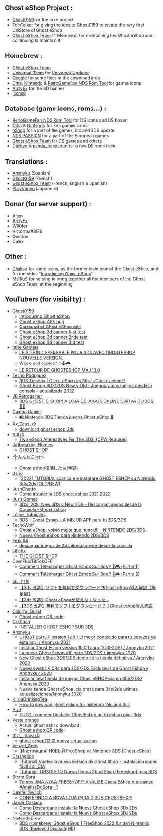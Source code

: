 ## Ghost eShop Project :
- [Ghost0159](https://github.com/Ghost0159) for the core project
- [TomTalker](https://github.com/tomtalker) for giving the idea to Ghost0159 to create the very first UniStore of Ghost eShop
- [Ghost eShop Team](https://github.com/ghost-land) (4 Members) for maintaining the Ghost eShop and continuing to maintain it

## Homebrew :
- [Ghost eShop Team](https://github.com/ghost-land)
- [Universal-Team](https://github.com/universal-Team/) for [Universal-Updater](https://github.com/universal-Team/universal-updater)
- [Ooggle](https://github.com/Ooggle) for some fixes in the download area
- [Citra](https://citra-emu.org/), [Nintendo](https://nintendo.com) & [RetroGameFan NDS Rom Tool](https://gbatemp.net/download/retrogamefan-nds-rom-tool-v1-0_b1215.35735/) for games icons
- [AnityEx](https://ko-fi.com/anityex) for the 3D banner
- [Icons8](https://icons8.com)

## Database (game icons, roms...) :
- [RetroGameFan NDS Rom Tool](https://gbatemp.net/download/retrogamefan-nds-rom-tool-v1-0_b1215.35735/) for DS icons and DS boxart
- [Citra](https://citra-emu.org/) & [Nintendo](https://nintendo.com) for 3ds games icons
- [hShop](https://hshop.erista.me/) for a part of the games, dlc and 3DS update
- [NDS PASSION](https://www.nds-passion.xyz/) for a part of the European games
- [Ghost eShop Team](https://github.com/ghost-land) for DS games and others
- [Duckyq](https://discord.com/users/447352661424078858) & [panda_bandicoot](https://discord.com/users/835466498129657868) for a few DS roms hack

## Translations :
- [Anonyku](https://github.com/anonyku) (Spanish)
- [Ghost0159](https://github.com/Ghost0159) (French)
- [Ghost eShop Team](https://github.com/ghost-land) (French, English & Spanish)
- [PlicyVimeo](https://github.com/kuragehimekurara1) (Japanese)

## Donor (for server support) :
- Airen
- [AnityEx](https://ko-fi.com/anityex)
- W00fer
- Victorma#8178
- Gunther
- Culex

## Other :
- [Dhalian](https://github.com/Dhalian) for some icons, as the former main icon of the Ghost eShop, and for the video "[Introducing Ghost eShop](https://www.youtube.com/watch?v=4kJPMQrV3TM&list=PLCXWv2VrEuia9MqM3-V7AX8jaibasxGIJ)"
- [MaRiuS](https://github.com/M4riUSS) for helping to bring together all the members of the Ghost eShop Team, at the beginning

## YouTubers (for visibility) :
- [Ghost0159](https://www.youtube.com/channel/UChxEA5WZPPDxAy6oYIFE6WA)
    - [Introducing Ghost eShop](https://www.youtube.com/watch?v=4kJPMQrV3TM&list=PLCXWv2VrEuia9MqM3-V7AX8jaibasxGIJ)
    - [Ghost eShop APK bug](https://youtube.com/shorts/BUC2l3Yoa7Y)
    - [Carrousel of Ghost eShop wiki](https://www.youtube.com/watch?v=7qZJyUBrLG4&list=PLCXWv2VrEuia9MqM3-V7AX8jaibasxGIJ)
    - [Ghost eShop 3d banner first test](https://youtube.com/shorts/-DGHfmJsj3c)
    - [Ghost eShop 3d banner 2nde test](https://youtube.com/shorts/SrwDWl9nHU8)
    - [Ghost eShop 3d banner 3rd test](https://www.youtube.com/watch?v=g9Se7eJj5gM&list=PLCXWv2VrEuia9MqM3-V7AX8jaibasxGIJ)
- [mike Gamers](https://www.youtube.com/channel/UC3JAGSa5tDqIA87Yr2WyD1g)
    - [LE SITE INDISPENSABLE POUR 3DS AVEC GHOSTESHOP NOUVELLE VERSION.](https://www.youtube.com/watch?v=lylSvL1eqbM&list=PLCXWv2VrEuia9MqM3-V7AX8jaibasxGIJ)
    - [Week-end explosif 🔥🕹️🎮](https://www.youtube.com/watch?v=JoS8HamLA4w&list=PLCXWv2VrEuia9MqM3-V7AX8jaibasxGIJ)
    - [LE RETOUR DE GHOSTESHOP MAJ 13.0](https://www.youtube.com/watch?v=Rv4uqX2Lgfw&list=PLCXWv2VrEuia9MqM3-V7AX8jaibasxGIJ)
- [Tecno Rodriguez](https://www.youtube.com/user/xFirepower2000x)
    - [3DS Tiendas | Ghost eShop vs 3hs | ¿Cúal es mejor?](https://www.youtube.com/watch?v=jk7ssoyaBb4&list=PLCXWv2VrEuia9MqM3-V7AX8jaibasxGIJ)
    - [Ghost Eshop 3DS/2DS New y Old - Juegos y mas juegos desde la consola - actualizada 2022](https://www.youtube.com/watch?v=8NO-erES0Gc&list=PLCXWv2VrEuia9MqM3-V7AX8jaibasxGIJ)
- [JB Retrogamer](https://www.youtube.com/c/JBRetrogamer)
    - [3DS GHOST E-SHOP! A LOJA DE JOGOS ONLINE E ATIVA DO 3DS! 👏🏼](https://www.youtube.com/watch?v=Hq8JGf_55fQ&list=PLCXWv2VrEuia9MqM3-V7AX8jaibasxGIJ)
- [Gamba Gamer](https://www.youtube.com/c/GambaGamer)
    - [🛍️ Nintendo 3DS Tienda juegos Ghost eShop 🏪](https://www.youtube.com/watch?v=QobsF440cBw&list=PLCXWv2VrEuia9MqM3-V7AX8jaibasxGIJ)
- [Xx_Zeus_xX](https://www.youtube.com/channel/UCNBUR1zgDs-Rkwex6y5LEYQ)
    - [download ghost eshop 3ds](https://www.youtube.com/watch?v=uRlyXEsRFIE&list=PLCXWv2VrEuia9MqM3-V7AX8jaibasxGIJ)
- [AJ170](https://www.youtube.com/c/AJ170)
    - [Two eShop Alternatives For The 3DS! (CFW Required)](https://www.youtube.com/watch?v=z-3zzF3LBDY&list=PLCXWv2VrEuia9MqM3-V7AX8jaibasxGIJ)
- [Jailbreaking Homies](https://www.youtube.com/channel/UCgqg6xrmbPDkQToW9JwBuSw)
    - [GHOST SHOP](https://www.youtube.com/watch?v=1hphQ-LFfMY&list=PLCXWv2VrEuia9MqM3-V7AX8jaibasxGIJ)
- [༒みんねこཀ࿐](https://www.youtube.com/channel/UCMtIg6JKeHifJruk6Y_JjCA)
    - [Ghost eshop復活したぁ(今更)](https://www.youtube.com/watch?v=yKZPzS7g4ks&list=PLCXWv2VrEuia9MqM3-V7AX8jaibasxGIJ)
- [Bafio](https://www.youtube.com/channel/UCRnCQP5yPIUWBkwkDiYyluQ)
    - [[2022] TUTORIAL scaricare e installare GHOST ESHOP su Nintendo 3ds/2ds (OLD/NEW)](https://www.youtube.com/watch?v=UjHE1ekeMCA&list=PLCXWv2VrEuia9MqM3-V7AX8jaibasxGIJ)
- [JuanChetto](https://www.youtube.com/c/JuanChetto)
    - [Como instalar la 3DS ghost eshop 2021 2022](https://www.youtube.com/watch?v=xF9eqCOAjvM&list=PLCXWv2VrEuia9MqM3-V7AX8jaibasxGIJ)
- [Juan Gomez](https://www.youtube.com/c/JuanGomez09)
    - [3DS, 2DS, New 3DS y New 2DS - Descargar juegos desde la Consola - Ghost Eshop](https://www.youtube.com/watch?v=rQOls7vhg5U&list=PLCXWv2VrEuia9MqM3-V7AX8jaibasxGIJ)
- [López Tutoriales](https://www.youtube.com/c/L%C3%B3pezTutoriales)
    - [3DS - Ghost Eshop, LA MEJOR APP para tu 2DS/3DS](https://www.youtube.com/watch?v=JfzTBqzpUJc&list=PLCXWv2VrEuia9MqM3-V7AX8jaibasxGIJ)
- [TecnoWolf](https://www.youtube.com/c/TecnoWolf)
    - [Ghost eShop, volvió mejor que nunca!!! - NINTENDO 2DS/3DS](https://www.youtube.com/watch?v=Fn45W4ybIuo&list=PLCXWv2VrEuia9MqM3-V7AX8jaibasxGIJ)
    - [Nueva Ghost eShop para Nintendo 2DS/3DS](https://www.youtube.com/watch?v=CwbKrA_5lmQ&list=PLCXWv2VrEuia9MqM3-V7AX8jaibasxGIJ)
- [Felix 64](https://www.youtube.com/channel/UCcgLszRq2ZCn9X-mXWZDW-A)
    - [descargar juegos de 3ds directamente desde la consola](https://www.youtube.com/watch?v=nQCHx-3LPl0&list=PLCXWv2VrEuia9MqM3-V7AX8jaibasxGIJ)
- [sthetix](https://www.youtube.com/c/sthetixofficial)
    - [THE GHOST SHOP](https://www.youtube.com/watch?v=cl38n3sZu20&list=PLCXWv2VrEuia9MqM3-V7AX8jaibasxGIJ)
- [ClemFluoTikTokOFF](https://www.youtube.com/channel/UCJXELcCDZOMfHnZYPAVRMyg)
    - [Comment Télécharger Ghost Eshop Sur 3ds ? 👻🎮 (Partie 1)](https://www.youtube.com/watch?v=X_pICpoeUm4&list=PLCXWv2VrEuia9MqM3-V7AX8jaibasxGIJ)
    - [Comment Télécharger Ghost Eshop Sur 3ds ? 👻🎮 (Partie 2)](https://www.youtube.com/watch?v=8c3Thr9Ry4k&list=PLCXWv2VrEuia9MqM3-V7AX8jaibasxGIJ)
- [蓮。村長](https://www.youtube.com/channel/UCOnziseEPDXhJgYhiNivi1Q)
    - [【3ds 改造】ソフトを無料でダウンロード⁈Ghost eShop導入解説【補足編】](https://www.youtube.com/watch?v=8v3sSMfKE-U&list=PLCXWv2VrEuia9MqM3-V7AX8jaibasxGIJ)
    - [【3ds 改造】Ghost eShopが使えなくなった...](https://www.youtube.com/watch?v=QJtHTRBmQT8&list=PLCXWv2VrEuia9MqM3-V7AX8jaibasxGIJ)
    - [【3DS 改造】無料でソフトをダウンロード？！Ghost eshop導入解説](https://www.youtube.com/watch?v=BiJ2EqV2mIg&list=PLCXWv2VrEuia9MqM3-V7AX8jaibasxGIJ)
- [Colorful Quest](https://www.youtube.com/channel/UCeMCVYTXJIHaX2M9sXQQeXg)
    - [Ghost eshop QR code](https://www.youtube.com/watch?v=s55uE_-XRW0&list=PLCXWv2VrEuia9MqM3-V7AX8jaibasxGIJ)
- [CrY0han](https://www.youtube.com/channel/UC91g-5xeeW7xAJTlZZmXnfw)
    - [INSTALLER GHOST ESHOP SUR 3DS](https://www.youtube.com/watch?v=OE6o36DYvHg&list=PLCXWv2VrEuia9MqM3-V7AX8jaibasxGIJ)
- [Anonyku](https://www.youtube.com/c/AnonyCub5)
    - [GHOST ESHOP version 12.5 / El mejor contenido para tu 3ds/2ds ya esta aqui / Anonyku 2021](https://www.youtube.com/watch?v=AZ9smVeU2IQ&list=PLCXWv2VrEuia9MqM3-V7AX8jaibasxGIJ)
    - [Instalar Ghost Eshop version 10.0.1 para (3DS-2DS) / Anonyku 2021](https://www.youtube.com/watch?v=8jfcNAjr5gc&list=PLCXWv2VrEuia9MqM3-V7AX8jaibasxGIJ)
    - [La nueva Ghost Eshop v10 para 3DS/2DS / Anonyku 2020](https://www.youtube.com/watch?v=5Py9hqByark&list=PLCXWv2VrEuia9MqM3-V7AX8jaibasxGIJ)
    - [New Ghost eShop 3DS/2DS demo de la tienda definitiva / Anonyku 2020](https://www.youtube.com/watch?v=k83pL8W8YtA&list=PLCXWv2VrEuia9MqM3-V7AX8jaibasxGIJ)
    - [Nuevas webs y QRs para 3DS/2DS Exclusivas de Ghost Eshop y Anonyku / 2020](https://www.youtube.com/watch?v=QGlV5yE2c0o&list=PLCXWv2VrEuia9MqM3-V7AX8jaibasxGIJ)
    - [Instalar new tienda de juegos Ghost eSHOP-cia en 3DS/2DS/ Anonyku 2020](https://www.youtube.com/watch?v=9nfhgVbt-RA&list=PLCXWv2VrEuia9MqM3-V7AX8jaibasxGIJ)
    - [Nueva tienda Ghost eShop .cia gratis para 3ds/2ds ultimas actualizaciones/Anonyku 2020](https://www.youtube.com/watch?v=FLBrQkVwnKE&list=PLCXWv2VrEuia9MqM3-V7AX8jaibasxGIJ)
- [KilluaDrinkingTea](https://www.youtube.com/channel/UCO7Yex6YVFGGbM-TAFHHmbg)
    - [How to dowload ghost eshop for nintendo 2ds and 3ds](https://www.youtube.com/watch?v=KkcGbeRS9CQ&list=PLCXWv2VrEuia9MqM3-V7AX8jaibasxGIJ)
- [A.x.l](https://www.youtube.com/channel/UC4qjmEg6Dmchj76QU_DYTtQ)
    - [TUTO : comment installer GhostEshop un freeshop pour 3ds](https://www.youtube.com/watch?v=jeqt64UIang&list=PLCXWv2VrEuia9MqM3-V7AX8jaibasxGIJ)
- [Veste orange](https://www.youtube.com/c/OrangeJacketEpic)
    - [Actual ghost eshop download](https://www.youtube.com/watch?v=uF9f_588jmk&list=PLCXWv2VrEuia9MqM3-V7AX8jaibasxGIJ)
    - [Ghost eshop QR code](https://www.youtube.com/watch?v=Fg6echOFPDs&list=PLCXWv2VrEuia9MqM3-V7AX8jaibasxGIJ)
- [thor_ maya40](https://www.youtube.com/channel/UCpHY3nH3DnqqtgyhzBp_Ktw)
    - [ghost eshop(12.0) nueva actualizacion](https://www.youtube.com/watch?v=fNRPufKboL4&list=PLCXWv2VrEuia9MqM3-V7AX8jaibasxGIJ)
- [Venzel_Geek](https://www.youtube.com/c/VenzelGeek)
    - [[Инструкция] НОВЫЙ FreeShop на Nintendo 3DS [Ghost eShop]](https://www.youtube.com/watch?v=Vk-MRzivSXs&list=PLCXWv2VrEuia9MqM3-V7AX8jaibasxGIJ)
- [Crashelido](https://www.youtube.com/c/Crashelido)
    - [[Tutorial] Vuelve la nueva Versión de Ghost Shop - Instalación super fácil con CIA](https://www.youtube.com/watch?v=2Ibb0hCy3gA&list=PLCXWv2VrEuia9MqM3-V7AX8jaibasxGIJ)
    - [[Tutorial ] OBSOLETO Nueva tienda GhostShop [Freeshop] para 3DS](https://www.youtube.com/watch?v=tp5op0alEqY&list=PLCXWv2VrEuia9MqM3-V7AX8jaibasxGIJ)
- [Storm Sora](https://www.youtube.com/channel/UColoAEka1NgXhwzoY2ZVbMQ)
    - [Temos UMA NOVA FREESHOP!? ANÁLISE Ghost EShop Alternative #AnáliseDoSora - 1](https://www.youtube.com/watch?v=Yen4Q4KXoW4&list=PLCXWv2VrEuia9MqM3-V7AX8jaibasxGIJ)
- [Denifer Switch](https://www.youtube.com/channel/UCehmAStB0apBXrXa3LB1Aww)
    - [CONFERINDO A NOVA LOJA PARA O 3DS GHOSTSHOP!](https://www.youtube.com/watch?v=Z3M0LYcoAbA&list=PLCXWv2VrEuia9MqM3-V7AX8jaibasxGIJ)
- [Javier Castaño](https://www.youtube.com/channel/UC3iMO5uzxd0eLICaaY5WUxQ)
    - [Como Descargar e instalar la Nueva Ghost eShop 3Ds 2Ds](https://www.youtube.com/watch?v=dSyim_Khg2s&list=PLCXWv2VrEuia9MqM3-V7AX8jaibasxGIJ)
    - [Como Descargar e instalar la Nueva Ghost eShop 3Ds 2Ds](https://www.youtube.com/watch?v=pQIq5Bv8tLc&list=PLCXWv2VrEuia9MqM3-V7AX8jaibasxGIJ)
- [NintendoBrew](https://www.youtube.com/channel/UCAR-Uab7eQJwfoG2u8qGjOw)
    - [3DS Homebrew: Ghost eShop | FreeShop 2022 für den Nintendo 3DS (Review) [Deutsch|HD]](https://www.youtube.com/watch?v=hE3677iRIrE&t=27s)